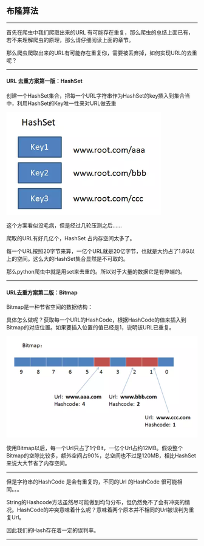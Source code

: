 布隆算法
---

---

首先在爬虫中我们爬取出来的URL 有可能存在重复，那么爬虫的总结上面已有，若不来理解爬虫的原理，那么请仔细阅读上面的章节。

那么爬虫爬取出来的URL有可能存在重复你，需要被丢弃掉，如何实现URL的去重呢？

---

#### URL 去重方案第一版：**HashSet**

创建一个HashSet集合，把每一个URL字符串作为HashSet的key插入到集合当中，利用HashSet的Key唯一性来对URL做去重

![HashSet1](images/HashSet1.png)


这个方案看似没毛病，但是经过几轮压测之后......

爬取的URL有好几亿个，HashSet 占内存空间太多了。

每一个URL按照20字节来算，一亿个URL就是20亿字节，也就是大约占了1.8G以上的空间。这么大的HashSet集合显然是不可取的。

那么python爬虫中就是用set来去重的。所以对于大量的数据它是有弊端的。

---

#### URL去重方案第二版：**Bitmap**

Bitmap是一种节省空间的数据结构：

具体怎么做呢？获取每一个URL的HashCode，根据HashCode的值来插入到Bitmap的对应位置。如果要插入位置的值已经是1，说明该URL已重复。

![BitMap](images/BitMap.png)

使用Bitmap以后，每一个Url只占了1个Bit，一亿个Url占约12MB。假设整个Bitmap的空隙比较多，额外空间占90%，总空间也不过是120MB，相比HashSet来说大大节省了内存空间。

---

但是字符串的HashCode 是会有重复的，不同的Url 的HashCode 很可能相同。。。

String的Hashcode方法虽然尽可能做到均匀分布，但仍然免不了会有冲突的情况。HashCode的冲突意味着什么呢？意味着两个原本并不相同的Url被误判为重复Url。

因此我们的Hash存在着一定的误判率。

---








